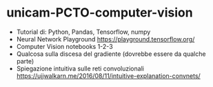 # unicam-PCTO-computer-vision
- Tutorial di: Python, Pandas, Tensorflow, numpy
- Neural Network Playground https://playground.tensorflow.org/
- Computer Vision notebooks 1-2-3
- Qualcosa sulla discesa del gradiente (dovrebbe essere da qualche parte)
- Spiegazione intuitiva sulle reti convoluzionali https://ujjwalkarn.me/2016/08/11/intuitive-explanation-convnets/
